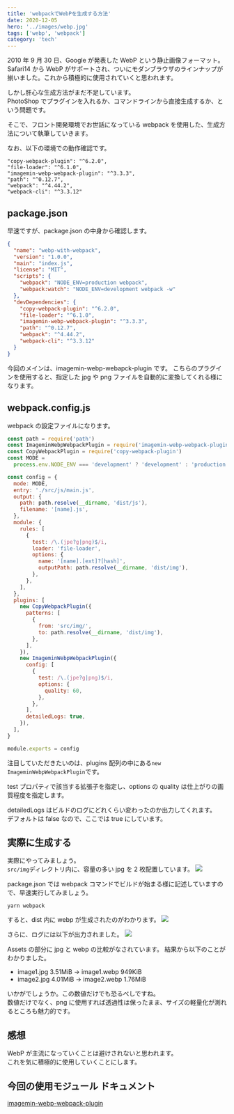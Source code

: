 ```yaml
---
title: 'webpackでWebPを生成する方法'
date: 2020-12-05
hero: '../images/webp.jpg'
tags: ['webp', 'webpack']
category: 'tech'
---
```


2010 年 9 月 30 日、Google が発表した WebP という静止画像フォーマット。
Safari14 から WebP がサポートされ、ついにモダンブラウザのラインナップが揃いました。これから積極的に使用されていくと思われます。

しかし肝心な生成方法がまだ不足しています。  
PhotoShop でプラグインを入れるか、コマンドラインから直接生成するか、という問題です。

そこで、フロント開発環境でお世話になっている webpack を使用した、生成方法について執筆していきます。

なお、以下の環境での動作確認です。
```
"copy-webpack-plugin": "^6.2.0",
"file-loader": "^6.1.0",
"imagemin-webp-webpack-plugin": "^3.3.3",
"path": "^0.12.7",
"webpack": "^4.44.2",
"webpack-cli": "^3.3.12"
```

## package.json
早速ですが、package.json の中身から確認します。
```json
{
  "name": "webp-with-webpack",
  "version": "1.0.0",
  "main": "index.js",
  "license": "MIT",
  "scripts": {
    "webpack": "NODE_ENV=production webpack",
    "webpack:watch": "NODE_ENV=development webpack -w"
  },
  "devDependencies": {
    "copy-webpack-plugin": "^6.2.0",
    "file-loader": "^6.1.0",
    "imagemin-webp-webpack-plugin": "^3.3.3",
    "path": "^0.12.7",
    "webpack": "^4.44.2",
    "webpack-cli": "^3.3.12"
  }
}
```

今回のメインは、imagemin-webp-webapck-plugin です。
こちらのプラグインを使用すると、指定した jpg や png ファイルを自動的に変換してくれる様になります。

<adsense></adsense>

## webpack.config.js
webpack の設定ファイルになります。
```js
const path = require('path')
const ImageminWebpWebpackPlugin = require('imagemin-webp-webpack-plugin')
const CopyWebpackPlugin = require('copy-webpack-plugin')
const MODE =
  process.env.NODE_ENV === 'development' ? 'development' : 'production'

const config = {
  mode: MODE,
  entry: './src/js/main.js',
  output: {
    path: path.resolve(__dirname, 'dist/js'),
    filename: '[name].js',
  },
  module: {
    rules: [
      {
        test: /\.(jpe?g|png)$/i,
        loader: 'file-loader',
        options: {
          name: '[name].[ext]?[hash]',
          outputPath: path.resolve(__dirname, 'dist/img'),
        },
      },
    ],
  },
  plugins: [
    new CopyWebpackPlugin({
      patterns: [
        {
          from: 'src/img/',
          to: path.resolve(__dirname, 'dist/img'),
        },
      ],
    }),
    new ImageminWebpWebpackPlugin({
      config: [
        {
          test: /\.(jpe?g|png)$/i,
          options: {
            quality: 60,
          },
        },
      ],
      detailedLogs: true,
    }),
  ],
}

module.exports = config
```
注目していただきたいのは、plugins 配列の中にある`new ImageminWebpWebpackPlugin`です。

test プロパティで該当する拡張子を指定し、options の quality は仕上がりの画質程度を指定します。  

detailedLogs はビルドのログにどれくらい変わったのか出力してくれます。  
デフォルトは false なので、ここでは true にしています。

## 実際に生成する

実際にやってみましょう。  
`src/img`ディレクトリ内に、容量の多い jpg を 2 枚配置しています。
![](directory.png)

package.json では webpack コマンドでビルドが始まる様に記述していますので、早速実行してみましょう。

```shell
yarn webpack
```

すると、dist 内に webp が生成されたのがわかります。
![](result.png)

さらに、ログには以下が出力されました。
![](result-log.png)

Assets の部分に jpg と webp の比較がなされています。
結果から以下のことがわかりました。

- image1.jpg 3.51MiB -> image1.webp 949KiB
- image2.jpg 4.01MiB -> image2.webp 1.76MiB

いかがでしょうか。この数値だけでも恐るべしですね。  
数値だけでなく、png に使用すれば透過性は保ったまま、サイズの軽量化が測れるところも魅力的です。

<adsense></adsense>

## 感想
WebP が主流になっていくことは避けされないと思われます。  
これを気に積極的に使用していくことにします。

## 今回の使用モジュール ドキュメント
[imagemin-webp-webpack-plugin](https://www.npmjs.com/package/imagemin-webp-webpack-plugin)

